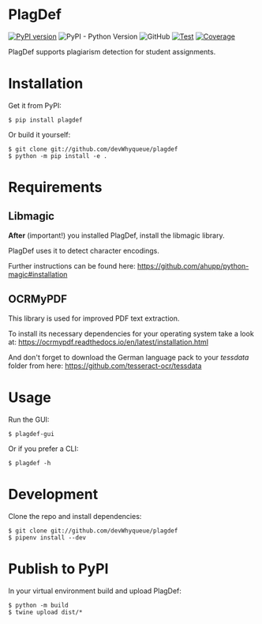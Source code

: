 # PlagDef

[![PyPI version](https://badge.fury.io/py/plagdef.svg)](https://badge.fury.io/py/plagdef)
![PyPI - Python Version](https://img.shields.io/pypi/pyversions/plagdef)
![GitHub](https://img.shields.io/github/license/devWhyqueue/plagdef)
[![Test](https://github.com/devWhyqueue/plagdef/actions/workflows/test.yml/badge.svg)](https://github.com/devWhyqueue/plagdef/actions/workflows/test.yml)
[![Coverage](https://sonarcloud.io/api/project_badges/measure?project=devWhyqueue_plagdef&metric=coverage)](https://sonarcloud.io/dashboard?id=devWhyqueue_plagdef)

PlagDef supports plagiarism detection for student assignments.

# Installation

Get it from PyPI:

```
$ pip install plagdef
````

Or build it yourself:

```
$ git clone git://github.com/devWhyqueue/plagdef
$ python -m pip install -e .
````

# Requirements

## Libmagic

**After** (important!) you installed PlagDef, install the libmagic library.

PlagDef uses it to detect character encodings.

Further instructions can be found here: https://github.com/ahupp/python-magic#installation

## OCRMyPDF

This library is used for improved PDF text extraction.

To install its necessary dependencies for your operating system take a look at:
https://ocrmypdf.readthedocs.io/en/latest/installation.html

And don't forget to download the German language pack to your _tessdata_ folder from here:
https://github.com/tesseract-ocr/tessdata

# Usage

Run the GUI:

```
$ plagdef-gui
````

Or if you prefer a CLI:

```
$ plagdef -h
````

# Development

Clone the repo and install dependencies:

```
$ git clone git://github.com/devWhyqueue/plagdef
$ pipenv install --dev
````

# Publish to PyPI

In your virtual environment build and upload PlagDef:

```
$ python -m build
$ twine upload dist/*
````
